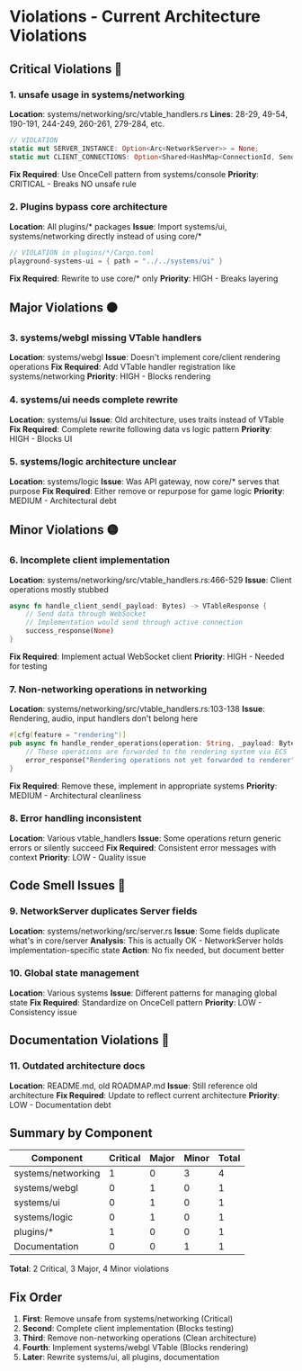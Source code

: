 # Violations - Current Architecture Violations

## Critical Violations 🔴

### 1. unsafe usage in systems/networking
**Location**: systems/networking/src/vtable_handlers.rs
**Lines**: 28-29, 49-54, 190-191, 244-249, 260-261, 279-284, etc.
```rust
// VIOLATION
static mut SERVER_INSTANCE: Option<Arc<NetworkServer>> = None;
static mut CLIENT_CONNECTIONS: Option<Shared<HashMap<ConnectionId, Sender<Vec<u8>>>>> = None;
```
**Fix Required**: Use OnceCell pattern from systems/console
**Priority**: CRITICAL - Breaks NO unsafe rule

### 2. Plugins bypass core architecture
**Location**: All plugins/* packages
**Issue**: Import systems/ui, systems/networking directly instead of using core/*
```rust
// VIOLATION in plugins/*/Cargo.toml
playground-systems-ui = { path = "../../systems/ui" }
```
**Fix Required**: Rewrite to use core/* only
**Priority**: HIGH - Breaks layering

## Major Violations 🟠

### 3. systems/webgl missing VTable handlers
**Location**: systems/webgl
**Issue**: Doesn't implement core/client rendering operations
**Fix Required**: Add VTable handler registration like systems/networking
**Priority**: HIGH - Blocks rendering

### 4. systems/ui needs complete rewrite
**Location**: systems/ui
**Issue**: Old architecture, uses traits instead of VTable
**Fix Required**: Complete rewrite following data vs logic pattern
**Priority**: HIGH - Blocks UI

### 5. systems/logic architecture unclear
**Location**: systems/logic
**Issue**: Was API gateway, now core/* serves that purpose
**Fix Required**: Either remove or repurpose for game logic
**Priority**: MEDIUM - Architectural debt

## Minor Violations 🟡

### 6. Incomplete client implementation
**Location**: systems/networking/src/vtable_handlers.rs:466-529
**Issue**: Client operations mostly stubbed
```rust
async fn handle_client_send(_payload: Bytes) -> VTableResponse {
    // Send data through WebSocket
    // Implementation would send through active connection
    success_response(None)
}
```
**Fix Required**: Implement actual WebSocket client
**Priority**: HIGH - Needed for testing

### 7. Non-networking operations in networking
**Location**: systems/networking/src/vtable_handlers.rs:103-138
**Issue**: Rendering, audio, input handlers don't belong here
```rust
#[cfg(feature = "rendering")]
pub async fn handle_render_operations(operation: String, _payload: Bytes) -> VTableResponse {
    // These operations are forwarded to the rendering system via ECS
    error_response("Rendering operations not yet forwarded to renderer".to_string())
}
```
**Fix Required**: Remove these, implement in appropriate systems
**Priority**: MEDIUM - Architectural cleanliness

### 8. Error handling inconsistent
**Location**: Various vtable_handlers
**Issue**: Some operations return generic errors or silently succeed
**Fix Required**: Consistent error messages with context
**Priority**: LOW - Quality issue

## Code Smell Issues 💭

### 9. NetworkServer duplicates Server fields
**Location**: systems/networking/src/server.rs
**Issue**: Some fields duplicate what's in core/server
**Analysis**: This is actually OK - NetworkServer holds implementation-specific state
**Action**: No fix needed, but document better

### 10. Global state management
**Location**: Various systems
**Issue**: Different patterns for managing global state
**Fix Required**: Standardize on OnceCell pattern
**Priority**: LOW - Consistency issue

## Documentation Violations 📝

### 11. Outdated architecture docs
**Location**: README.md, old ROADMAP.md
**Issue**: Still reference old architecture
**Fix Required**: Update to reflect current architecture
**Priority**: LOW - Documentation debt

## Summary by Component

| Component | Critical | Major | Minor | Total |
|-----------|----------|-------|-------|-------|
| systems/networking | 1 | 0 | 3 | 4 |
| systems/webgl | 0 | 1 | 0 | 1 |
| systems/ui | 0 | 1 | 0 | 1 |
| systems/logic | 0 | 1 | 0 | 1 |
| plugins/* | 1 | 0 | 0 | 1 |
| Documentation | 0 | 0 | 1 | 1 |

**Total**: 2 Critical, 3 Major, 4 Minor violations

## Fix Order

1. **First**: Remove unsafe from systems/networking (Critical)
2. **Second**: Complete client implementation (Blocks testing)
3. **Third**: Remove non-networking operations (Clean architecture)
4. **Fourth**: Implement systems/webgl VTable (Blocks rendering)
5. **Later**: Rewrite systems/ui, all plugins, documentation